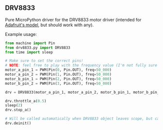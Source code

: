 ## DRV8833

Pure MicroPython driver for the DRV8833 motor driver (intended for [Adafruit's model](https://cdn-learn.adafruit.com/downloads/pdf/adafruit-drv8833-dc-stepper-motor-driver-breakout-board.pdf), but should work with any).

Example usage:

```python
from machine import Pin
from drv8833.py import DRV8833
from time import sleep

# Make sure to set the correct pins!
# NOTE: feel free to play with the frequency value (I'm not fully sure of it's effect, but I know if does something!)
motor_a_pin_1 = PWM(Pin(0, Pin.OUT), freq=50_000)
motor_a_pin_2 = PWM(Pin(1, Pin.OUT), freq=50_000)
motor_b_pin_1 = PWM(Pin(2, Pin.OUT), freq=50_000)
motor_b_pin_2 = PWM(Pin(3, Pin.OUT), freq=50_000)

drv = DRV8833(motor_a_pin_1, motor_a_pin_2, motor_b_pin_1, motor_b_pin_2)

drv.throttle_a(0.5)
sleep(2)
drv.stop_a()

# Will be called automatically when DRV8833 object leaves scope, but can be called manually
drv.deinit()
